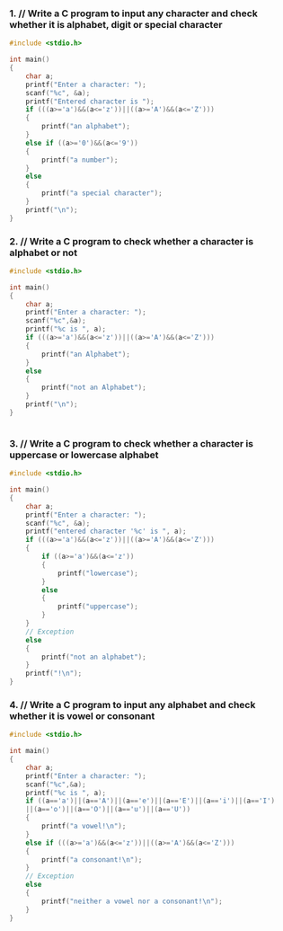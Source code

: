 ### 1. // Write a C program to input any character and check whether it is alphabet, digit or special character
```c
#include <stdio.h>

int main()
{
	char a;
	printf("Enter a character: ");
	scanf("%c", &a);
	printf("Entered character is ");
	if (((a>='a')&&(a<='z'))||((a>='A')&&(a<='Z')))
	{
		printf("an alphabet");
	}
	else if ((a>='0')&&(a<='9'))
	{
		printf("a number");
	}
	else
	{
		printf("a special character");
	}
	printf("\n");
}	

```

### 2. // Write a C program to check whether a character is alphabet or not
```c
#include <stdio.h>

int main()
{
	char a;
	printf("Enter a character: ");
	scanf("%c",&a);
	printf("%c is ", a);
	if (((a>='a')&&(a<='z'))||((a>='A')&&(a<='Z')))
	{
		printf("an Alphabet");
	}
	else
	{
		printf("not an Alphabet");
	}
	printf("\n");
}



```

### 3. // Write a C program to check whether a character is uppercase or lowercase alphabet
```c
#include <stdio.h>

int main()
{
	char a;
	printf("Enter a character: ");
	scanf("%c", &a);
	printf("entered character '%c' is ", a);
	if (((a>='a')&&(a<='z'))||((a>='A')&&(a<='Z')))
	{
		if ((a>='a')&&(a<='z'))
		{
			printf("lowercase");
		}
		else 
		{
			printf("uppercase");
		}
	}
	// Exception
	else
	{
		printf("not an alphabet");
	}
	printf("!\n");
}


```

### 4. // Write a C program to input any alphabet and check whether it is vowel or consonant
```c
#include <stdio.h>

int main()
{
	char a;
	printf("Enter a character: ");
	scanf("%c",&a);
	printf("%c is ", a);
	if ((a=='a')||(a=='A')||(a=='e')||(a=='E')||(a=='i')||(a=='I')
	||(a=='o')||(a=='O')||(a=='u')||(a=='U'))
	{
		printf("a vowel!\n");
	}
	else if (((a>='a')&&(a<='z'))||((a>='A')&&(a<='Z')))
	{
		printf("a consonant!\n");
	}
	// Exception
	else
	{
		printf("neither a vowel nor a consonant!\n");
	}
}





	
		

```


